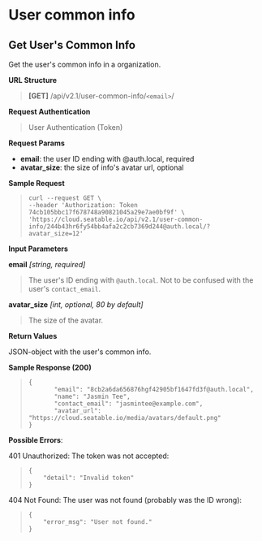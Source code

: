 # User common info

## Get User's Common Info

Get the user's common info in a organization.

**URL Structure**

> **\[GET]** /api/v2.1/user-common-info/`<email>`/


**Request Authentication**

> User Authentication (Token)

**Request Params**

* **email**: the user ID ending with @auth.local, required
* **avatar_size**: the size of info's avatar url, optional

**Sample Request**

> ```
> curl --request GET \
> --header 'Authorization: Token 74cb105bbc17f678748a90821045a29e7ae0bf9f' \
> 'https://cloud.seatable.io/api/v2.1/user-common-info/244b43hr6fy54bb4afa2c2cb7369d244@auth.local/?avatar_size=12' 
> ```


**Input Parameters**

**email** _\[string, required]_
> The user's ID ending with `@auth.local`. Not to be confused with the user's `contact_email`.

**avatar_size** _\[int, optional, 80 by default]_
> The size of the avatar.


**Return Values**

JSON-object with the user's common info.


**Sample Response (200)**

> ```
> {
>        "email": "8cb2a6da656876hgf42905bf1647fd3f@auth.local",
>        "name": "Jasmin Tee",
>        "contact_email": "jasmintee@example.com",
>        "avatar_url": "https://cloud.seatable.io/media/avatars/default.png"
> }
> ```

**Possible Errors**:

401 Unauthorized: The token was not accepted:
> ```
> {
>     "detail": "Invalid token"
> }
> ```

404 Not Found: The user was not found (probably was the ID wrong):
> ```
> {
>     "error_msg": "User not found."
> }
> ```


